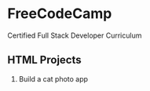 # FreeCodeCamp
Certified Full Stack Developer Curriculum

## HTML Projects
1. Build a cat photo app


